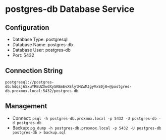 # postgres-db Database Service

## Configuration
- Database Type: postgresql
- Database Name: postgres-db
- Database User: postgres-db
- Port: 5432

## Connection String
```
postgresql://postgres-db:hdqsj6SxuYRBUZXwdXySKBmEvXElytMZwMJgyVxS0j0=@postgres-db.proxmox.local:5432/postgres-db
```

## Management
- Connect: `psql -h postgres-db.proxmox.local -p 5432 -U postgres-db -d postgres-db`
- Backup: `pg_dump -h postgres-db.proxmox.local -p 5432 -U postgres-db postgres-db > backup.sql`
